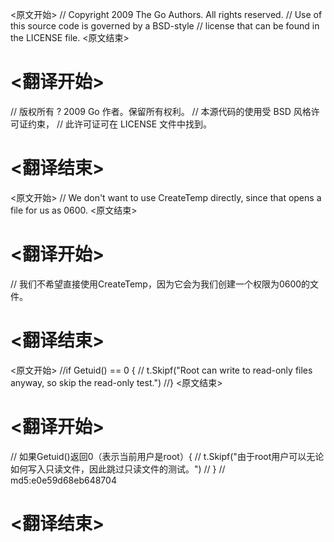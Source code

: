 
<原文开始>
// Copyright 2009 The Go Authors. All rights reserved.
// Use of this source code is governed by a BSD-style
// license that can be found in the LICENSE file.
<原文结束>

# <翻译开始>
// 版权所有 ? 2009 Go 作者。保留所有权利。
// 本源代码的使用受 BSD 风格许可证约束，
// 此许可证可在 LICENSE 文件中找到。
# <翻译结束>


<原文开始>
// We don't want to use CreateTemp directly, since that opens a file for us as 0600.
<原文结束>

# <翻译开始>
// 我们不希望直接使用CreateTemp，因为它会为我们创建一个权限为0600的文件。
# <翻译结束>


<原文开始>
	//if Getuid() == 0 {
	//	t.Skipf("Root can write to read-only files anyway, so skip the read-only test.")
	//}
<原文结束>

# <翻译开始>
// 如果Getuid()返回0（表示当前用户是root）{
//   t.Skipf("由于root用户可以无论如何写入只读文件，因此跳过只读文件的测试。")
// }
// md5:e0e59d68eb648704
# <翻译结束>

